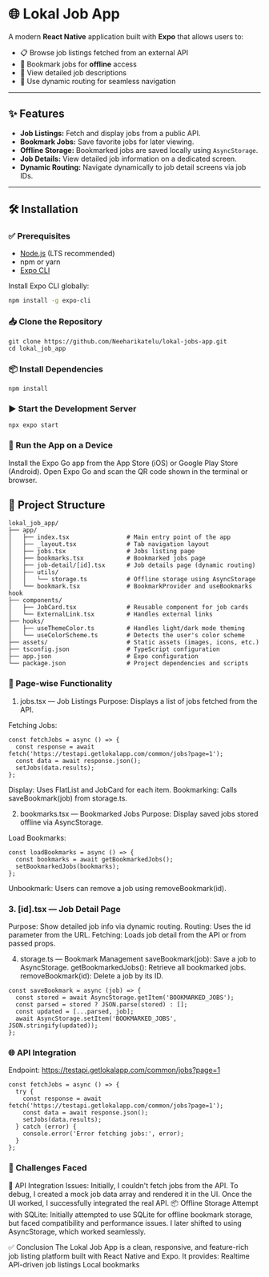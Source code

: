 # 🌐 Lokal Job App

A modern **React Native** application built with **Expo** that allows users to:

- 📋 Browse job listings fetched from an external API  
- 🔖 Bookmark jobs for **offline** access  
- 📄 View detailed job descriptions  
- 🧭 Use dynamic routing for seamless navigation  

---

## ✨ Features

- **Job Listings:** Fetch and display jobs from a public API.
- **Bookmark Jobs:** Save favorite jobs for later viewing.
- **Offline Storage:** Bookmarked jobs are saved locally using `AsyncStorage`.
- **Job Details:** View detailed job information on a dedicated screen.
- **Dynamic Routing:** Navigate dynamically to job detail screens via job IDs.

---

## 🛠 Installation

### ✅ Prerequisites
- [Node.js](https://nodejs.org/) (LTS recommended)
- npm or yarn
- [Expo CLI](https://docs.expo.dev/get-started/installation/)

Install Expo CLI globally:

``` bash
npm install -g expo-cli
```

### 📥 Clone the Repository
```
git clone https://github.com/Neeharikatelu/lokal-jobs-app.git
cd lokal_job_app
```

### 📦 Install Dependencies
```
npm install
```

### ▶️ Start the Development Server
```
npx expo start
```

### 📱 Run the App on a Device
Install the Expo Go app from the App Store (iOS) or Google Play Store (Android).
Open Expo Go and scan the QR code shown in the terminal or browser.

## 📁 Project Structure
```
lokal_job_app/
├── app/
│   ├── index.tsx                # Main entry point of the app
│   ├── _layout.tsx              # Tab navigation layout
│   ├── jobs.tsx                 # Jobs listing page
│   ├── bookmarks.tsx            # Bookmarked jobs page
│   ├── job-detail/[id].tsx      # Job details page (dynamic routing)
│   ├── utils/
│   │   └── storage.ts           # Offline storage using AsyncStorage
│   └── bookmark.tsx             # BookmarkProvider and useBookmarks hook
├── components/
│   ├── JobCard.tsx              # Reusable component for job cards
│   └── ExternalLink.tsx         # Handles external links
├── hooks/
│   ├── useThemeColor.ts         # Handles light/dark mode theming
│   └── useColorScheme.ts        # Detects the user's color scheme
├── assets/                      # Static assets (images, icons, etc.)
├── tsconfig.json                # TypeScript configuration
├── app.json                     # Expo configuration
└── package.json                 # Project dependencies and scripts
```

### 📄 Page-wise Functionality
1. jobs.tsx — Job Listings
Purpose: Displays a list of jobs fetched from the API.

Fetching Jobs:
```
const fetchJobs = async () => {
  const response = await fetch('https://testapi.getlokalapp.com/common/jobs?page=1');
  const data = await response.json();
  setJobs(data.results);
};
```
Display: Uses FlatList and JobCard for each item.
Bookmarking: Calls saveBookmark(job) from storage.ts.

2. bookmarks.tsx — Bookmarked Jobs
Purpose: Display saved jobs stored offline via AsyncStorage.

Load Bookmarks:
```
const loadBookmarks = async () => {
  const bookmarks = await getBookmarkedJobs();
  setBookmarkedJobs(bookmarks);
};
```
Unbookmark: Users can remove a job using removeBookmark(id).

### 3. [id].tsx — Job Detail Page
Purpose: Show detailed job info via dynamic routing.
Routing: Uses the id parameter from the URL.
Fetching: Loads job detail from the API or from passed props.

4. storage.ts — Bookmark Management
saveBookmark(job): Save a job to AsyncStorage.
getBookmarkedJobs(): Retrieve all bookmarked jobs.
removeBookmark(id): Delete a job by its ID.
```
const saveBookmark = async (job) => {
  const stored = await AsyncStorage.getItem('BOOKMARKED_JOBS');
  const parsed = stored ? JSON.parse(stored) : [];
  const updated = [...parsed, job];
  await AsyncStorage.setItem('BOOKMARKED_JOBS', JSON.stringify(updated));
};
```

### 🌐 API Integration
Endpoint: https://testapi.getlokalapp.com/common/jobs?page=1
```
const fetchJobs = async () => {
  try {
    const response = await fetch('https://testapi.getlokalapp.com/common/jobs?page=1');
    const data = await response.json();
    setJobs(data.results);
  } catch (error) {
    console.error('Error fetching jobs:', error);
  }
};
```

### 🧩 Challenges Faced
🔌 API Integration Issues: Initially, I couldn't fetch jobs from the API. To debug, I created a mock job data array and rendered it in the UI. Once the UI worked, I successfully integrated the real API.
📦 Offline Storage Attempt with SQLite: Initially attempted to use SQLite for offline bookmark storage, but faced compatibility and performance issues. I later shifted to using AsyncStorage, which worked seamlessly.

✅ Conclusion
The Lokal Job App is a clean, responsive, and feature-rich job listing platform built with React Native and Expo.
It provides:
Realtime API-driven job listings
Local bookmarks
